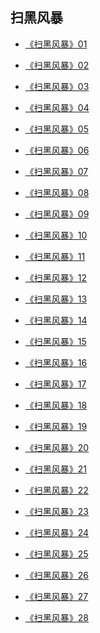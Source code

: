 ## 扫黑风暴

* [《扫黑风暴》01](https://s1.haofajz.com/20210809/8B5zsl5Q/hls/index.m3u8)
* [《扫黑风暴》02](https://s1.haofajz.com/20210809/h1AaHxcg/hls/index.m3u8)
* [《扫黑风暴》03](https://s1.haofajz.com/20210809/X9rI1EAP/hls/index.m3u8)
* [《扫黑风暴》04](https://s1.haofajz.com/20210809/ZRumxaTY/hls/index.m3u8)
* [《扫黑风暴》05](https://s1.haofajz.com/20210809/R1pfVLJ1/hls/index.m3u8)
* [《扫黑风暴》06](https://new.iskcd.com/20210823/sAQtat7G/1300kb/hls/index.m3u8)
* [《扫黑风暴》07](https://s1.haofajz.com/20210811/lTfXkcn0/1200kb/hls/index.m3u8)
* [《扫黑风暴》08](https://new.iskcd.com/20210812/hqNvTRkL/1300kb/hls/index.m3u8)
* [《扫黑风暴》09](https://new.iskcd.com/20210813/04qwQlaw/1300kb/hls/index.m3u8)
* [《扫黑风暴》10](https://new.iskcd.com/20210814/CADpklSV/1300kb/hls/index.m3u8)

* [《扫黑风暴》11](https://new.iskcd.com/20210816/OPVGxkfo/1300kb/hls/index.m3u8)
* [《扫黑风暴》12](https://new.iskcd.com/20210817/DZaSbGc6/1300kb/hls/index.m3u8)
* [《扫黑风暴》13](https://new.iskcd.com/20210818/n1psEkxa/1300kb/hls/index.m3u8)
* [《扫黑风暴》14](https://new.iskcd.com/20210819/ZPVpfnxm/1300kb/hls/index.m3u8)
* [《扫黑风暴》15](https://new.iskcd.com/20210819/15tmFsDE/1300kb/hls/index.m3u8)
* [《扫黑风暴》16](https://new.iskcd.com/20210819/rWC0QxIP/1300kb/hls/index.m3u8)
* [《扫黑风暴》17](https://new.iskcd.com/20210819/jnBGS5DX/1300kb/hls/index.m3u8)
* [《扫黑风暴》18](https://new.iskcd.com/20210819/Taa6SJbS/1300kb/hls/index.m3u8)
* [《扫黑风暴》19](https://new.iskcd.com/20210820/bEsk9cuo/1300kb/hls/index.m3u8)
* [《扫黑风暴》20](https://new.iskcd.com/20210821/ZhMWCbey/1300kb/hls/index.m3u8)
* [《扫黑风暴》21](https://new.iskcd.com/20210823/MWUcTU6x/1300kb/hls/index.m3u8)
* [《扫黑风暴》22](https://new.iskcd.com/20210824/lgA9UGeg/1300kb/hls/index.m3u8)
* [《扫黑风暴》23](https://new.iskcd.com/20210825/YYlWuJQi/1300kb/hls/index.m3u8)
* [《扫黑风暴》24](https://new.iskcd.com/20210827/2CBSsMHK/hls/index.m3u8)
* [《扫黑风暴》25](https://new.iskcd.com/20210827/zOYUINtX/1300kb/hls/index.m3u8)
* [《扫黑风暴》26](https://new.iskcd.com/20210828/Gh4r4upY/1300kb/hls/index.m3u8)
* [《扫黑风暴》27](https://new.iskcd.com/20210830/6vLBYfI6/1300kb/hls/index.m3u8)
* [《扫黑风暴》28](https://new.iskcd.com/20210831/RZkQxLz0/1300kb/hls/index.m3u8)

<style>
section.page-header {
    display: none;    
}
</style>
<script>
    document.title = "扫黑风暴";
</script>